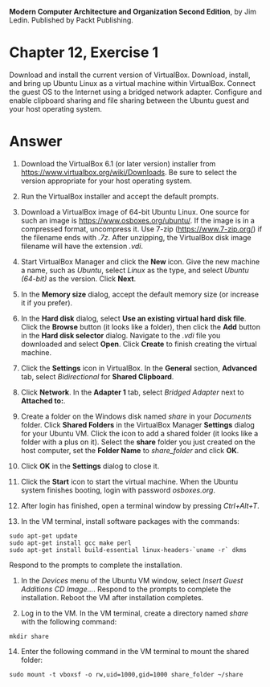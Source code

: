 __Modern Computer Architecture and Organization Second Edition__, by Jim Ledin. Published by Packt Publishing.
# Chapter 12, Exercise 1

Download and install the current version of VirtualBox. Download, install, and bring up Ubuntu Linux as a virtual machine within VirtualBox. Connect the guest OS to the Internet using a bridged network adapter. Configure and enable clipboard sharing and file sharing between the Ubuntu guest and your host operating system.

# Answer
1. Download the VirtualBox 6.1 (or later version) installer from https://www.virtualbox.org/wiki/Downloads. Be sure to select the version appropriate for your host operating system.

1. Run the VirtualBox installer and accept the default prompts.

1. Download a VirtualBox image of 64-bit Ubuntu Linux. One source for such an image is https://www.osboxes.org/ubuntu/. If the image is in a compressed format, uncompress it. Use 7-zip (https://www.7-zip.org/) if the filename ends with *.7z*. After unzipping, the VirtualBox disk image filename will have the extension *.vdi*.

1. Start VirtualBox Manager and click the **New** icon. Give the new machine a name, such as *Ubuntu*, select *Linux* as the type, and select *Ubuntu (64-bit)* as the version. Click **Next**.

1. In the **Memory size** dialog, accept the default memory size (or increase it if you prefer).

1. In the **Hard disk** dialog, select **Use an existing virtual hard disk file**. Click the **Browse** button (it looks like a folder), then click the **Add** button in the **Hard disk selector** dialog. Navigate to the *.vdi* file you downloaded and select **Open**. Click **Create** to finish creating the virtual machine.

1. Click the **Settings** icon in VirtualBox. In the **General** section, **Advanced** tab, select *Bidirectional* for **Shared Clipboard**. 

1. Click **Network**. In the **Adapter 1** tab, select *Bridged Adapter* next to **Attached to:**.

1. Create a folder on the Windows disk named *share* in your *Documents* folder. Click **Shared Folders** in the VirtualBox Manager **Settings** dialog for your Ubuntu VM. Click the icon to add a shared folder (it looks like a folder with a plus on it). Select the **share** folder you just created on the host computer, set the **Folder Name** to *share_folder* and click **OK**.

1. Click **OK** in the **Settings** dialog to close it.

1. Click the **Start** icon to start the virtual machine. When the Ubuntu system finishes booting, login with password *osboxes.org*.

1. After login has finished, open a terminal window by pressing *Ctrl+Alt+T*.

1. In the VM terminal, install software packages with the commands:
```
sudo apt-get update
sudo apt-get install gcc make perl
sudo apt-get install build-essential linux-headers-`uname -r` dkms
```
Respond to the prompts to complete the installation.
1. In the *Devices* menu of the Ubuntu VM window, select *Insert Guest Additions CD Image...*. Respond to the prompts to complete the installation. Reboot the VM after installation completes.

1. Log in to the VM. In the VM terminal, create a directory named *share* with the following command:
```
mkdir share
```

14. Enter the following command in the VM terminal to mount the shared folder:
```
sudo mount -t vboxsf -o rw,uid=1000,gid=1000 share_folder ~/share
```

